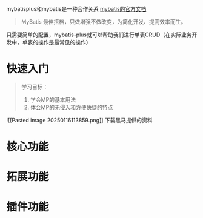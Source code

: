 mybatisplus和mybatis是一种合作关系
[mybatis的官方文档](https://baomidou.com/)

>MyBatis 最佳搭档，只做增强不做改变，为简化开发、提高效率而生。

只需要简单的配置，mybatis-plus就可以帮助我们进行单表CRUD（在实际业务开发中，单表的操作是最常见的操作）

# 快速入门

>学习目标：
>1. 学会MP的基本用法
>2. 体会MP的无侵入和方便快捷的特点

![[Pasted image 20250116113859.png]]
下载黑马提供的资料

# 核心功能

# 拓展功能

# 插件功能



